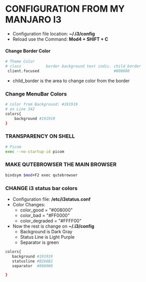 # CONFIGURATION FROM MY MANJARO I3

* Configuration file location: **~/.i3/config**
* Reload use the Command: **Mod4 + SHIFT + C**

#### Change Border Color

```sh
# Theme Color
# class           border background text indic. child_border 
 client.focused	                                #800080 

```
* child_border is the area to change color from the border

### Change MenuBar Colors

```sh
# color from Background: #191919
# on Line 342
colors{
	background #191919	
}

```
### TRANSPARENCY ON SHELL

```sh
# Picom 
exec --no-startup-id picom
```

### MAKE QUTEBROWSER THE MAIN BROWSER

```sh
bindsym $mod+F2 exec qutebrowser
```


### CHANGE i3 status bar colors

* Configuration file: **/etc/i3status.conf**
* Color Changes:
    * color_good = "#008000"
    * color_bad  = "#FF0000"
    * color_degraded = "#FFFF00"
* Now the rest is change on **~/.i3/config**
    * Background is Dark Gray
    * Status Line is Light Purple
    * Separator is green
	
```sh 
colors{
   background #191919
   statusline #B266B2 
   separator  #008000

}
```



